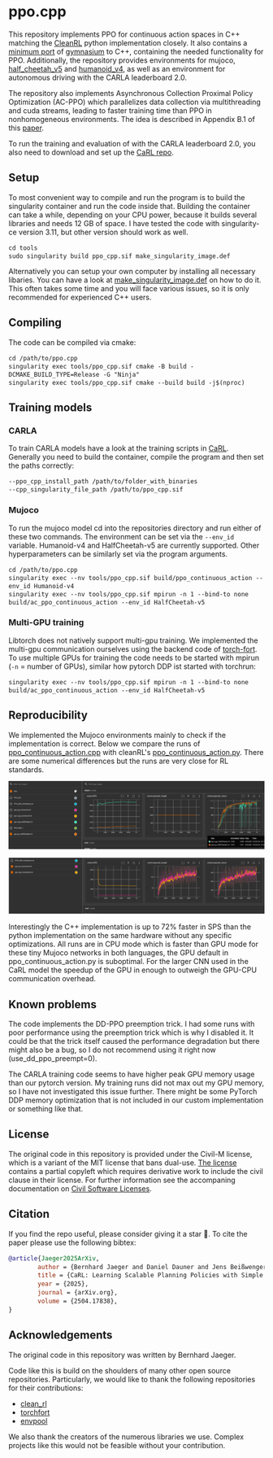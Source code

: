 # ppo.cpp
This repository implements PPO for continuous action spaces in C++ matching the [CleanRL](https://github.com/vwxyzjn/cleanrl) python implementation closely. It also contains a [minimum port](libs/gymcpp) of [gymnasium](https://github.com/Farama-Foundation/Gymnasium) to C++, containing the needed functionality for PPO.
Additionally, the repository provides environments for mujoco, [half_cheetah_v5](libs/gymcpp/mujoco/half_cheetah_v5.h) and [humanoid_v4](libs/gymcpp/mujoco/humanoid_v4.h), as well as an environment for autonomous driving with the CARLA leaderboard 2.0.

The repository also implements Asynchronous Collection Proximal Policy Optimization (AC-PPO) which parallelizes data collection via multithreading and cuda streams, leading to faster training time than PPO in nonhomogeneous environments.
The idea is described in Appendix B.1 of this [paper](https://arxiv.org/abs/2504.17838).

To run the training and evaluation of with the CARLA leaderboard 2.0, you also need to download and set up the [CaRL repo](https://github.com/autonomousvision/CaRL).

## Setup
To most convenient way to compile and run the program is to build the singularity container and run the code inside that.
Building the container can take a while, depending on your CPU power, because it builds several libraries and needs 12 GB of space. I have tested the code with singularity-ce version 3.11, but other version should work as well.
```Shell
cd tools
sudo singularity build ppo_cpp.sif make_singularity_image.def
```
Alternatively you can setup your own computer by installing all necessary libaries. You can have a look at [make_singularity_image.def](tools/make_singularity_image.def) on how to do it.
This often takes some time and you will face various issues, so it is only recommended for experienced C++ users.

## Compiling
The code can be compiled via cmake:
```Shell
cd /path/to/ppo.cpp
singularity exec tools/ppo_cpp.sif cmake -B build -DCMAKE_BUILD_TYPE=Release -G "Ninja"
singularity exec tools/ppo_cpp.sif cmake --build build -j$(nproc)
```

## Training models

### CARLA
To train CARLA models have a look at the training scripts in [CaRL](https://github.com/autonomousvision/CaRL/blob/main/CARLA/team_code/train_carl_cpp.sh).  
Generally you need to build the container, compile the program and then set the paths correctly: 
```Shell
--ppo_cpp_install_path /path/to/folder_with_binaries
--cpp_singularity_file_path /path/to/ppo_cpp.sif
```

### Mujoco

To run the mujoco model cd into the repositories directory and run either of these two commands.
The environment can be set via the `--env_id` variable. Humanoid-v4 and HalfCheetah-v5 are currently supported.
Other hyperparameters can be similarly set via the program arguments.
```Shell
cd /path/to/ppo.cpp
singularity exec --nv tools/ppo_cpp.sif build/ppo_continuous_action --env_id Humanoid-v4
singularity exec --nv tools/ppo_cpp.sif mpirun -n 1 --bind-to none  build/ac_ppo_continuous_action --env_id HalfCheetah-v5
```

### Multi-GPU training
Libtorch does not natively support multi-gpu training. 
We implemented the multi-gpu communication ourselves using the backend code of [torch-fort](https://github.com/NVIDIA/TorchFort).
To use multiple GPUs for training the code needs to be started with mpirun (`-n` = number of GPUs), similar how pytorch DDP ist started with torchrun:
```Shell
singularity exec --nv tools/ppo_cpp.sif mpirun -n 1 --bind-to none  build/ac_ppo_continuous_action --env_id HalfCheetah-v5
```

## Reproducibility
We implemented the Mujoco environments mainly to check if the implementation is correct.
Below we compare the runs of [ppo_continuous_action.cpp](src/ppo_continuous_action.cpp) with cleanRL's [ppo_continuous_action.py](https://github.com/vwxyzjn/cleanrl/blob/master/cleanrl/ppo_continuous_action.py).
There are some numerical differences but the runs are very close for RL standards.

![HalfCheetah](./docs/halfcheetah_clearnrl_ppo_cpp.png)

![Humanoid](./docs/humanoid_clearnrl_ppo_cpp.png)

Interestingly the C++ implementation is up to 72% faster in SPS than the python implementation on the same hardware without any specific optimizations.
All runs are in CPU mode which is faster than GPU mode for these tiny Mujoco networks in both languages, the GPU default in ppo_continuous_action.py is suboptimal.
For the larger CNN used in the CaRL model the speedup of the GPU in enough to outweigh the GPU-CPU communication overhead.

## Known problems

The code implements the DD-PPO preemption trick.
I had some runs with poor performance using the preemption trick which is why I disabled it. 
It could be that the trick itself caused the performance degradation but there might also be a bug, so I do not recommend using it right now (use_dd_ppo_preempt=0).

The CARLA training code seems to have higher peak GPU memory usage than our pytorch version.
My training runs did not max out my GPU memory, so I have not investigated this issue further.
There might be some PyTorch DDP memory optimization that is not included in our custom implementation or something like that.

## License

The original code in this repository is provided under the Civil-M license, which is a variant of the MIT license that bans dual-use. [The license](LICENSE) contains a partial copyleft which requires derivative work to include the civil clause in their license. For further information see the accompaning documentation on [Civil Software Licenses](docs/Jaeger2025LicenseWhitepaper.pdf).

## Citation
If you find the repo useful, please consider giving it a star &#127775;.
To cite the paper please use the following bibtex:
```BibTeX
@article{Jaeger2025ArXiv, 
        author = {Bernhard Jaeger and Daniel Dauner and Jens Beißwenger and Simon Gerstenecker and Kashyap Chitta and Andreas Geiger}, 
        title = {CaRL: Learning Scalable Planning Policies with Simple Rewards}, 
        year = {2025}, 
        journal = {arXiv.org}, 
        volume = {2504.17838}, 
}
```

## Acknowledgements
The original code in this repository was written by Bernhard Jaeger.

Code like this is build on the shoulders of many other open source repositories.
Particularly, we would like to thank the following repositories for their contributions:

* [clean_rl](https://github.com/vwxyzjn/cleanrl/tree/master)
* [torchfort](https://github.com/NVIDIA/TorchFort)
* [envpool](https://github.com/sail-sg/envpool)

We also thank the creators of the numerous libraries we use. Complex projects like this would not be feasible without your contribution.